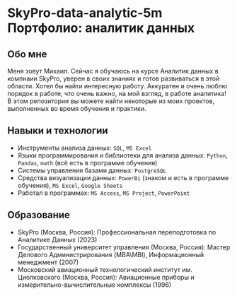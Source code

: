 # SkyPro-data-analytic-5m Портфолио: аналитик данных

## Обо мне 
Меня зовут Михаил. Cейчас я обучаюсь на курсе Аналитик данных в компнаии SkyPro, уверен в своих знаниях и готов развиваться в этой области. Хотел бы найти интересную работу. Аккуратен и очень люблю порядок в работе, что очень важно, на мой взгляд, в работе аналитика!
В этом репозитории вы можете найти некоторые из моих проектов, выполненных во время обучения и практики.

## Навыки и технологии
- Инструменты анализа данных: ``SQL``, ``MS Excel`` 
- Языки программирования и библиотеки для анализа данных: ``Python``, ``Pandas``, ``math`` (всё есть в программе обучения)
- Системы управления базами данных: ``PostgreSQL``
- Средства визуализации данных: ``PowerBi`` (знаком и есть в программе обучения), ``MS Excel``, ``Google Sheets``
- Работал в программах: ``MS Access``, ``MS Project``, ``PowerPoint``

## Образование
- SkyPro (Москва, Россия): Профессиональная переподготовка по Аналитике Данных (2023)
- Государственный университет управления (Москва, Россия): Мастер Делового Администрирования (MBA\MBI), Информационный менеджмент (2007)
- Московский авиационный технологический институт им. Циолковского (Москва, Россия): Авиационные приборы и измерительно-вычислительные комплексы (1996)
